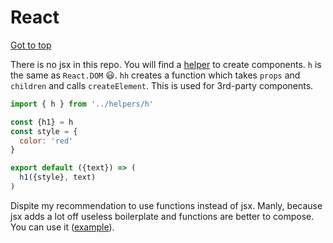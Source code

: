 React
=====

<!-- RM(content) -->

[Got to top](/README.md)




<!-- /RM -->


There is no jsx in this repo. You will find a [helper](./src/helper/h.js) to create components.
`h` is the same as `React.DOM` :smiley:.
`hh` creates a function which takes `props` and `children` and calls `createElement`. This is used for 3rd-party components.

```js
import { h } from '../helpers/h'

const {h1} = h
const style = {
  color: 'red'
}

export default ({text}) => (
  h1({style}, text)
)
```

Dispite my recommendation to use functions instead of jsx. Manly, because jsx adds a lot off useless boilerplate and functions are better to compose. You can use it ([example](https://github.com/stoeffel/react-redux-bp/blob/master/src/containers/about.js#L20)).

